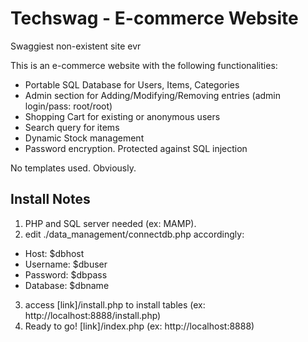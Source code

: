 # Techswag - E-commerce Website
Swaggiest non-existent site evr

This is an e-commerce website with the following functionalities:
-	Portable SQL Database for Users, Items, Categories
-	Admin section for Adding/Modifying/Removing entries (admin login/pass: root/root)
-	Shopping Cart for existing or anonymous users
-	Search query for items
-	Dynamic Stock management
-	Password encryption. Protected against SQL injection

No templates used. Obviously.


## Install Notes

1.	PHP and SQL server needed (ex: MAMP).
2.	edit ./data_management/connectdb.php accordingly:
  *	Host: $dbhost
  *	Username: $dbuser
  *	Password: $dbpass
  *	Database: $dbname
3.	access [link]/install.php to install tables (ex: http://localhost:8888/install.php)
4.	Ready to go! [link]/index.php (ex: http://localhost:8888)